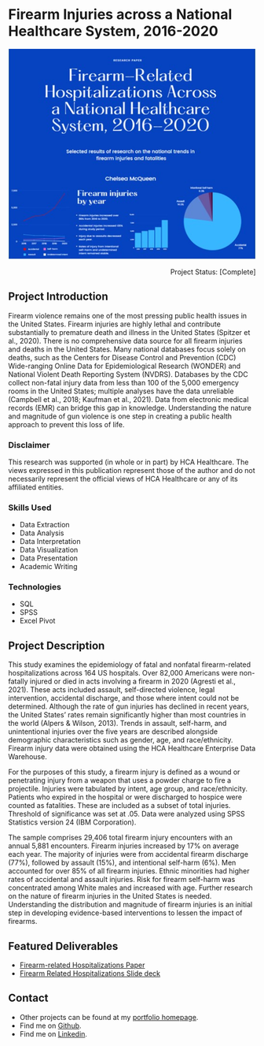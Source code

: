 # Firearm Injuries across a National Healthcare System, 2016-2020

<p align="center">
  <img src="images/firearm_thumbnail.jpg?raw=true"/>
</p>

<p align="right"> 
Project Status: [Complete]
 </p>
 
## Project Introduction
Firearm violence remains one of the most pressing public health issues in the United States. Firearm injuries are highly lethal and contribute substantially to premature death and illness in the United States (Spitzer et al.,  2020). There is no comprehensive data source for all firearm injuries and deaths in the United States. Many national databases focus solely on deaths, such as the Centers for Disease Control and Prevention (CDC) Wide-ranging Online Data for Epidemiological Research (WONDER) and National Violent Death Reporting System (NVDRS). Databases by the CDC collect non-fatal injury data from less than 100 of the 5,000 emergency rooms in the United States; multiple analyses have the data unreliable (Campbell et al., 2018; Kaufman et al., 2021). Data from electronic medical records (EMR) can bridge this gap in knowledge. Understanding the nature and magnitude of gun violence is one step in creating a public health approach to prevent this loss of life. 


### Disclaimer
This research was supported (in whole or in part) by HCA Healthcare. The views expressed in this publication represent those of the author and do not necessarily represent the official views of HCA Healthcare or any of its affiliated entities.

### Skills Used
* Data Extraction
* Data Analysis
* Data Interpretation
* Data Visualization
* Data Presentation
* Academic Writing

### Technologies
* SQL
* SPSS
* Excel Pivot


## Project Description
This study examines the epidemiology of fatal and nonfatal firearm-related hospitalizations across 164 US hospitals. Over 82,000 Americans were non-fatally injured or died in acts involving a firearm in 2020 (Agresti et al., 2021). These acts included assault, self-directed violence, legal intervention, accidental discharge, and those where intent could not be determined. Although the rate of gun injuries has declined in recent years, the United States’ rates remain significantly higher than most countries in the world (Alpers & Wilson, 2013). Trends in assault, self-harm, and unintentional injuries over the five years are described alongside demographic characteristics such as gender, age, and race/ethnicity. Firearm injury data were obtained using the HCA Healthcare Enterprise Data Warehouse.

For the purposes of this study, a firearm injury is defined as a wound or penetrating injury from a weapon that uses a powder charge to fire a projectile. Injuries were tabulated by intent, age group, and race/ethnicity. Patients who expired in the hospital or were discharged to hospice were counted as fatalities. These are included as a subset of total injuries. Threshold of significance was set at .05. Data were analyzed using SPSS Statistics version 24 (IBM Corporation).

 The sample comprises 29,406 total firearm injury encounters with an annual 5,881 encounters. Firearm injuries increased by 17% on average each year. The majority of injuries were from accidental firearm discharge (77%), followed by assault (15%), and intentional self-harm (6%). Men accounted for over 85% of all firearm injuries. Ethnic minorities had higher rates of accidental and assault injuries. Risk for firearm self-harm was concentrated among White males and increased with age. Further research on the nature of firearm injuries in the United States is needed. Understanding the distribution and magnitude of firearm injuries is an initial step in developing evidence-based interventions to lessen the impact of firearms. 


## Featured Deliverables
* [Firearm-related Hospitalizations Paper](example.com)
* [Firearm Related Hospitalizations Slide deck](example.com)


## Contact
* Other projects can be found at my [portfolio homepage](https://chelseamcqueen.github.io/).
* Find me on [Github](https://github.com/chelseamcqueen).
* Find me on [Linkedin](https://www.linkedin.com/in/chelseamcqueen/).
